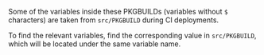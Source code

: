 Some of the variables inside these PKGBUILDs (variables without `$` characters) are taken from `src/PKGBUILD` during CI deployments.

To find the relevant variables, find the corresponding value in `src/PKGBUILD`, which will be located under the same variable name.
